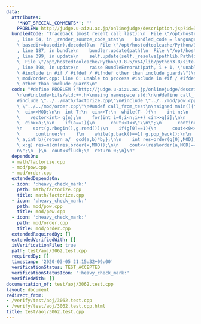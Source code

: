 ```yaml
---
data:
  attributes:
    '*NOT_SPECIAL_COMMENTS*': ''
    PROBLEM: http://judge.u-aizu.ac.jp/onlinejudge/description.jsp?id=3062
  bundledCode: "Traceback (most recent call last):\n  File \"/opt/hostedtoolcache/Python/3.8.5/x64/lib/python3.8/site-packages/onlinejudge_verify/documentation/build.py\"\
    , line 64, in _render_source_code_stat\n    bundled_code = language.bundle(stat.path,\
    \ basedir=basedir).decode()\n  File \"/opt/hostedtoolcache/Python/3.8.5/x64/lib/python3.8/site-packages/onlinejudge_verify/languages/cplusplus.py\"\
    , line 187, in bundle\n    bundler.update(path)\n  File \"/opt/hostedtoolcache/Python/3.8.5/x64/lib/python3.8/site-packages/onlinejudge_verify/languages/cplusplus_bundle.py\"\
    , line 399, in update\n    self.update(self._resolve(pathlib.Path(included), included_from=path))\n\
    \  File \"/opt/hostedtoolcache/Python/3.8.5/x64/lib/python3.8/site-packages/onlinejudge_verify/languages/cplusplus_bundle.py\"\
    , line 398, in update\n    raise BundleErrorAt(path, i + 1, \"unable to process\
    \ #include in #if / #ifdef / #ifndef other than include guards\")\nonlinejudge_verify.languages.cplusplus_bundle.BundleErrorAt:\
    \ mod/order.cpp: line 6: unable to process #include in #if / #ifdef / #ifndef\
    \ other than include guards\n"
  code: "#define PROBLEM \"http://judge.u-aizu.ac.jp/onlinejudge/description.jsp?id=3062\"\
    \n\n#include<bits/stdc++.h>\nusing namespace std;\n\n#define call_from_test\n\
    #include \"../../math/factorize.cpp\"\n#include \"../../mod/pow.cpp\"\n#include\
    \ \"../../mod/order.cpp\"\n#undef call_from_test\n\nsigned main(){\n  int MOD;\n\
    \  cin>>MOD;\n\n  int T;\n  cin>>T;\n  while(T--){\n    int n;\n    cin>>n;\n\n\
    \    vector<int> g(n);\n    for(int i=0;i<n;i++) cin>>g[i];\n\n    int a;\n  \
    \  cin>>a;\n\n    if(a==1){\n      cout<<1<<\"\\n\";\n      continue;\n    }\n\
    \n    sort(g.rbegin(),g.rend());\n    if(g[0]==1){\n      cout<<0<<\"\\n\";\n\
    \      continue;\n    }\n    while(g.back()==1) g.pop_back();\n\n    auto mlcm=[&](int\
    \ a,int b){return a/__gcd(a,b)*b;};\n\n    int res=order(g[0],MOD);\n    for(int\
    \ x:g) res=mlcm(res,order(x,MOD));\n\n    cout<<(res%order(a,MOD)==0?1:0)<<\"\\\
    n\";\n  }\n  cout<<flush;\n  return 0;\n}\n"
  dependsOn:
  - math/factorize.cpp
  - mod/pow.cpp
  - mod/order.cpp
  extendedDependsOn:
  - icon: ':heavy_check_mark:'
    path: math/factorize.cpp
    title: math/factorize.cpp
  - icon: ':heavy_check_mark:'
    path: mod/pow.cpp
    title: mod/pow.cpp
  - icon: ':heavy_check_mark:'
    path: mod/order.cpp
    title: mod/order.cpp
  extendedRequiredBy: []
  extendedVerifiedWith: []
  isVerificationFile: true
  path: test/aoj/3062.test.cpp
  requiredBy: []
  timestamp: '2020-03-05 21:15:32+09:00'
  verificationStatus: TEST_ACCEPTED
  verificationStatusIcon: ':heavy_check_mark:'
  verifiedWith: []
documentation_of: test/aoj/3062.test.cpp
layout: document
redirect_from:
- /verify/test/aoj/3062.test.cpp
- /verify/test/aoj/3062.test.cpp.html
title: test/aoj/3062.test.cpp
---
```

